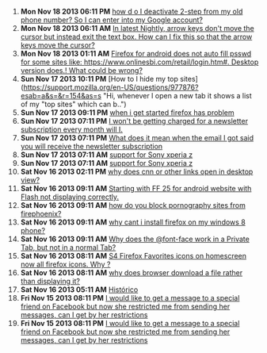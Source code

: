 1. **Mon Nov 18 2013 06:11 PM** [how d o I deactivate 2-step from my old phone number?  So I can enter into my Google account?](https://support.mozilla.org/en-US/questions/977978?esab=a&s=&r=151&as=s "Can't enter my Google account because 2-step keeps popping up with my old n..")
1. **Mon Nov 18 2013 06:11 AM** [In latest Nightly, arrow keys don't move the cursor but instead exit the text box.  How can I fix this so that the arrow keys move the cursor?](https://support.mozilla.org/en-US/questions/977904?esab=a&s=&r=152&as=s "Using Nightly 28.0a1, I'm having a problem with the text box fields when ty..")
1. **Mon Nov 18 2013 01:11 AM** [Firefox for android does not auto fill psswd for some sites like: https://www.onlinesbi.com/retail/login.htm#. Desktop version does.! What could be wrong?](https://support.mozilla.org/en-US/questions/977887?esab=a&s=&r=153&as=s "I have set up sync and I can see that it works as the password is auto fill..")
1. **Sun Nov 17 2013 10:11 PM** [How to I hide my top sites](https://support.mozilla.org/en-US/questions/977876?esab=a&s=&r=154&as=s "Hi, whenever I open a new tab it shows a list of my "top sites" which can b..")
1. **Sun Nov 17 2013 09:11 PM** [when i get  started firefox has problem](https://support.mozilla.org/en-US/questions/977872?esab=a&s=&r=155&as=s "make new account, verify key code and url")
1. **Sun Nov 17 2013 07:11 PM** [I won't be getting charged for a newsletter subscription every month will I.](https://support.mozilla.org/en-US/questions/977861?esab=a&s=&r=156&as=s "Newsletter subscription.")
1. **Sun Nov 17 2013 07:11 PM** [What does it mean when the email I got said you will receive the newsletter subscription](https://support.mozilla.org/en-US/questions/977860?esab=a&s=&r=157&as=s "Newsletter subscription")
1. **Sun Nov 17 2013 07:11 AM** [support for Sony xperia z](https://support.mozilla.org/en-US/questions/977814?esab=a&s=&r=158&as=s "hi I noticed that the z1 and zr xperia are listed but not xperia z zr is ba..")
1. **Sun Nov 17 2013 07:11 AM** [support for Sony xperia z](https://support.mozilla.org/en-US/questions/977813?esab=a&s=&r=159&as=s "hi I noticed that the z1 and zr xperia are listed but not xperia z zr is ba..")
1. **Sat Nov 16 2013 02:11 PM** [why does cnn or other links open in desktop view?](https://support.mozilla.org/en-US/questions/977765?esab=a&s=&r=160&as=s "Every browser I've used (chrome, opera, dolphin,etc.) will open")
1. **Sat Nov 16 2013 09:11 AM** [Starting with FF 25 for android website with Flash not displaying correctly.](https://support.mozilla.org/en-US/questions/977743?esab=a&s=&r=161&as=s "I am a storm spotter in the St. Louis area.  I use the site -")
1. **Sat Nov 16 2013 09:11 AM** [how do you block pornography sites from firephoenix?](https://support.mozilla.org/en-US/questions/977741?esab=a&s=&r=162&as=s "i have parental board but i don't know how to  block all porography from th..")
1. **Sat Nov 16 2013 09:11 AM** [why cant i install firefox on my windows 8 phone?](https://support.mozilla.org/en-US/questions/977738?esab=a&s=&r=163&as=s "I have attempted to install Firefox on my Windows 8 cellphone and each time..")
1. **Sat Nov 16 2013 09:11 AM** [Why does the @font-face work in a Private Tab, but not in a normal Tab?](https://support.mozilla.org/en-US/questions/977735?esab=a&s=&r=164&as=s "I consistently find that the @font-face does not work in Firefox unless I u..")
1. **Sat Nov 16 2013 08:11 AM** [S4 Firefox Favorites icons on homescreen now all firefox icons.  Why ?](https://support.mozilla.org/en-US/questions/977728?esab=a&s=&r=165&as=s "Running Galaxy S4.  Starting using Firefox as it's my favorite browser on l..")
1. **Sat Nov 16 2013 08:11 AM** [why does browser download a file rather than displaying it?](https://support.mozilla.org/en-US/questions/977724?esab=a&s=&r=166&as=s "I am using a Nexus 7 device.  I have a website locally on the device togeth..")
1. **Sat Nov 16 2013 05:11 AM** [Histórico](https://support.mozilla.org/en-US/questions/977706?esab=a&s=&r=167&as=s "Existe alguma maneira de quando eu sair do navegador automáticamente o hist..")
1. **Fri Nov 15 2013 08:11 PM** [I would like to get a message to a special friend on Facebook but now she restricted me from sending her messages, can I get by her restrictions](https://support.mozilla.org/en-US/questions/977692?esab=a&s=&r=168&as=s "made a terrible mistake overloading her with text messages causing restrict..")
1. **Fri Nov 15 2013 08:11 PM** [I would like to get a message to a special friend on Facebook but now she restricted me from sending her messages, can I get by her restrictions](https://support.mozilla.org/en-US/questions/977691?esab=a&s=&r=169&as=s "made a terrible mistake overloading her with messages trying to make a form..")

